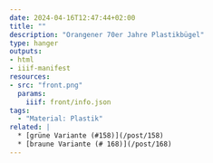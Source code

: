 ```yaml
---
date: 2024-04-16T12:47:44+02:00
title: ""
description: "Orangener 70er Jahre Plastikbügel"
type: hanger
outputs:
- html
- iiif-manifest
resources:
- src: "front.png"
  params:
    iiif: front/info.json
tags:
  - "Material: Plastik"
related: |
  * [grüne Variante (#158)](/post/158)
  * [braune Variante (# 168)](/post/168)
---
```

